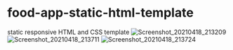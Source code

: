 # food-app-static-html-template
static responsive HTML and CSS template
![Screenshot_20210418_213209](https://user-images.githubusercontent.com/70973180/115152262-084d0e80-a08e-11eb-8122-0ad203f5e94a.png)
![Screenshot_20210418_213711](https://user-images.githubusercontent.com/70973180/115152418-932e0900-a08e-11eb-93f8-f6fdb06e0926.png)
![Screenshot_20210418_213724](https://user-images.githubusercontent.com/70973180/115152427-a0e38e80-a08e-11eb-973d-10f6feb633f2.png)

